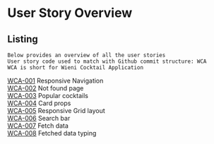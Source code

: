 # User Story Overview

## Listing

```
Below provides an overview of all the user stories
User story code used to match with Github commit structure: WCA
WCA is short for Wieni Cocktail Application
```

[WCA-001](./navigation.md) Responsive Navigation<br>
[WCA-002](./not-found.md) Not found page<br>
[WCA-003](./popular.md) Popular cocktails<br>
[WCA-004](./props.md) Card props<br>
[WCA-005](./responsive-grid.md) Responsive Grid layout<br>
[WCA-006](./search.md) Search bar<br>
[WCA-007](./server-side-fetch.md) Fetch data<br>
[WCA-008](./types.md) Fetched data typing<br>
